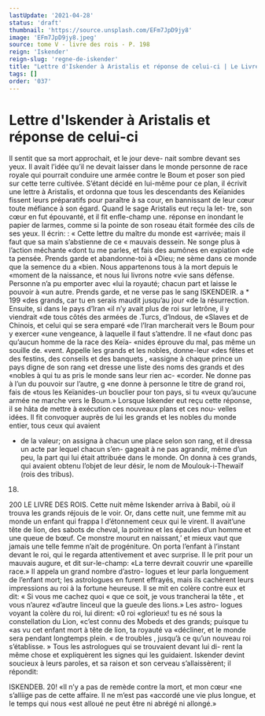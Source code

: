 ```yaml
---
lastUpdate: '2021-04-28'
status: 'draft'
thumbnail: 'https://source.unsplash.com/EFm7JpD9jy8'
image: 'EFm7JpD9jy8.jpeg'
source: tome V - livre des rois - P. 198
reign: 'Iskender'
reign-slug: 'regne-de-iskender'
title: "Lettre d'Iskender à Aristalis et réponse de celui-ci | Le Livre des Rois | Shâhnâmeh"
tags: []
order: '037'
---
```


# Lettre d'Iskender à Aristalis et réponse de celui-ci

Il sentit que sa mort approchait, et le jour deve- nait sombre devant ses yeux. Il avait l’idée qu’il ne
devait laisser dans le monde personne de race royale
qui pourrait conduire une armée contre le Boum et poser son pied sur cette terre cultivée. S’étant décidé
en lui-même pour ce plan, il écrivit une lettre à
Aristalis, et ordonna que tous les descendants des Keïanides fissent leurs préparatifs pour paraître à
sa cour, en bannissant de leur cœur toute méfiance à son égard. Quand le sage Aristalis eut reçu la let- tre, son cœur en fut épouvanté, et il fit enfle-champ une. réponse en inondant le papier de larmes, comme si la pointe de son roseau était formée des cils de ses yeux. Il écrin: : « Cette lettre du maître du monde est «arrivée; mais il faut que sa main s’abstienne de ce
« mauvais dessein. Ne songe plus à l’action méchante
«dont tu me parles, et fais des aumônes en expiation «de ta pensée. Prends garde et abandonne-toi à «Dieu; ne sème dans ce monde que la semence du a «bien. Nous appartenons tous à la mort depuis le «moment de la naissance, et nous lui livrons notre «vie sans défense. Personne n’a pu emporter avec
«lui la royauté; chacun part et laisse le pouvoir à «un autre. Prends garde, et ne verse pas le sang
lSKENDEIR. a \* 199 «des grands, car tu en serais maudit jusqu’au jour
«de la résurrection. Ensuite, si dans le pays d’Iran
«il n’y avait plus de roi sur letrône, il y viendrait
«de tous côtés des armées de .Turcs, d’lndous, de
«Slaves et de Chinois, et celui qui se sera emparé «de l’Iran marcherait vers le Boum pour y exercer «une vengeance, à laquelle il faut s’attendre. Il ne «faut donc pas qu’aucun homme de la race des Keïa- «nides éprouve du mal, pas même un souille de. «vent. Appelle les grands et les nobles, donne-leur «des fêtes et des festins, des conseils et des banquets , «assigne à chaque prince un pays digne de son rang «et dresse une liste des noms des grands et des «nobles à qui tu as pris le monde sans leur rien ac- «corder. Ne donne pas à l’un du pouvoir sur l’autre,
g «ne donne à personne le titre de grand roi, fais de «tous les Keïanides-un bouclier pour ton pays, si tu «veux qu’aucune armée ne marche vers le Boum.»
Lorsque lskender eut reçu cette réponse, il se hâta
de mettre à exécution ces nouveaux plans et ces nou- velles idées. Il fit convoquer auprès de lui les grands
et les nobles du monde entier, tous ceux qui avaient

- de la valeur; on assigna à chacun une place selon son rang, et il dressa un acte par lequel chacun s’en- gageait à ne pas agrandir, même d’un peu, la part
  qui lui était attribuée dans le monde. On donna à
  ces grands, qui avaient obtenu l’objet de leur désir, le nom de Moulouk-i-Thewaïf (rois des tribus).

18.

200 LE LIVRE DES ROIS.
Cette nuit même Iskender arriva à Babil, où il
trouva les grands réjouis de le voir. Or, dans cette nuit, une femme mit au monde un enfant qui frappa l d’étonnement ceux qui le virent. Il avait’une tête de
lion, des sabots de cheval, la poitrine et les épaules d’un homme et une queue de bœuf. Ce monstre mourut en naissant,’ et mieux vaut que jamais une telle femme n’ait de progéniture. On porta l’enfant
à l’instant devant le roi, qui le regarda attentivement
et avec surprise. Il le prit pour un mauvais augure, et dit sur-le-champ: «La terre devrait couvrir une «pareille race.» Il appela un grand nombre d’astro-
logues et leur parla longuement de l’enfant mort; les astrologues en furent effrayés, mais ils cachèrent leurs impressions au roi à la fortune heureuse. Il se mit en colère contre eux et dit: « Si vous me cachez quoi
« que ce soit, je vous trancherai la tête , et vous n’aurez «d’autre linceul que la gueule des lions.» Les astro- logues voyant la colère du roi, lui dirent: «0 roi «glorieux! tu es né sous la constellation du Lion, «c’est connu des Mobeds et des grands; puisque tu
«as vu cet enfant mort à tête de lion, ta royauté va «décliner, et le monde sera pendant longtemps plein.
« de troubles , jusqu’à ce qu’un nouveau roi s’établisse. »
Tous les astrologues qui se trouvaient devant lui di- rent la même chose et expliquèrent les signes qui les guidaient. Iskender devint soucieux à leurs paroles, et sa raison et son cerveau s’allaissèrent; il répondit:

ISKENDEB. 20! «Il n’y a pas de remède contre la mort, et mon cœur
«ne s’alliige pas de cette affaire. Il ne m’est pas «accordé une vie plus longue, et le temps qui nous «est alloué ne peut être ni abrégé ni allongé.»
